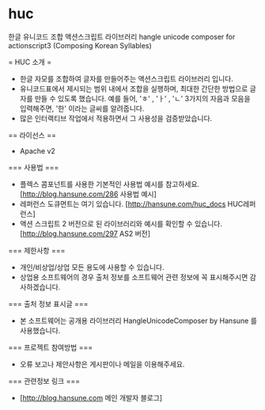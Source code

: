 huc
===
한글 유니코드 조합 액션스크립트 라이브러리
hangle unicode composer for actionscript3 (Composing Korean Syllables)


= HUC 소개 =
 * 한글 자모를 조합하여 글자를 만들어주는 액션스크립트 라이브러리 입니다.
 * 유니코드표에서 제시되는 범위 내에서 조합을 실행하며, 최대한 간단한 방법으로 글자를 만들 수 있도록 했습니다. 예를 들어, 'ㅎ' , 'ㅏ' , 'ㄴ' 3가지의 자음과 모음을 입력해주면, '한' 이라는 글씨를 알려줍니다.
 * 많은 인터랙티브 작업에서 적용하면서 그 사용성을 검증받았습니다.

== 라이선스 ==
 * Apache v2

=== 사용법 ===
 * 플렉스 콤포넌트를 사용한 기본적인 사용법 예시를 참고하세요. [http://blog.hansune.com/286 사용법 예시]
 * 레퍼런스 도큐먼트는 여기 있습니다. [http://hansune.com/huc_docs HUC레퍼런스]
 * 액션 스크립트 2 버전으로 된 라이브러리와 예시를 확인할 수 있습니다. [http://blog.hansune.com/297 AS2 버전]

=== 제한사항 ===
 * 개인/비상업/상업 모든 용도에 사용할 수 있습니다.
 * 상업용 소프트웨어의 경우 출처 정보를 소프트웨어 관련 정보에 꼭 표시해주시면 감사하겠습니다.

=== 출처 정보 표시글 ===
 * 본 소프트웨어는 공개용 라이브러리 HangleUnicodeComposer by Hansune 를 사용했습니다.

=== 프로젝트 참여방법 ===
 * 오류 보고나 제안사항은 게시판이나 메일을 이용해주세요.

=== 관련정보 링크 ===
 * [http://blog.hansune.com 메인 개발자 블로그]
 
